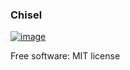 ### Chisel
[![image](https://img.shields.io/pypi/v/poseidon-chisel.svg)](https://pypi.python.org/pypi/poseidon-chisel)

Free software: MIT license
  
